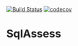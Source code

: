[![Build Status](https://travis-ci.com/vladstoick/fyp_sql_assess.svg?token=eN2aKbJE6VKG7yYiEpbw&branch=master)](https://travis-ci.com/vladstoick/fyp_sql_assess)
[![codecov](https://codecov.io/gh/vladstoick/fyp_sql_assess/branch/master/graph/badge.svg?token=M4iqHixHb7)](https://codecov.io/gh/vladstoick/fyp_sql_assess)

# SqlAssess
